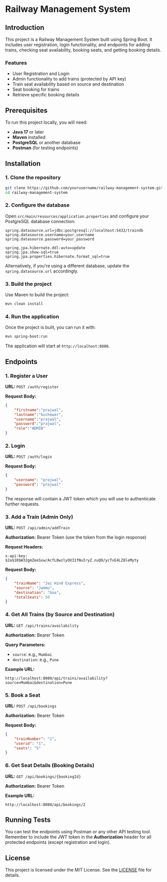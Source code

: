 # Railway Management System

## Introduction

This project is a Railway Management System built using Spring Boot. It includes user registration, login functionality, and endpoints for adding trains, checking seat availability, booking seats, and getting booking details.

### Features

- User Registration and Login
- Admin functionality to add trains (protected by API key)
- Train seat availability based on source and destination
- Seat booking for trains
- Retrieve specific booking details

## Prerequisites

To run this project locally, you will need:

- **Java 17** or later
- **Maven** installed
- **PostgreSQL** or another database
- **Postman** (for testing endpoints)

## Installation

### 1. Clone the repository

```bash
git clone https://github.com/yourusername/railway-management-system.git
cd railway-management-system
```

### 2. Configure the database

Open `src/main/resources/application.properties` and configure your PostgreSQL database connection:

```properties
spring.datasource.url=jdbc:postgresql://localhost:5432/traindb
spring.datasource.username=your_username
spring.datasource.password=your_password

spring.jpa.hibernate.ddl-auto=update
spring.jpa.show-sql=true
spring.jpa.properties.hibernate.format_sql=true
```

Alternatively, if you're using a different database, update the `spring.datasource.url` accordingly.

### 3. Build the project

Use Maven to build the project:

```bash
mvn clean install
```

### 4. Run the application

Once the project is built, you can run it with:

```bash
mvn spring-boot:run
```

The application will start at `http://localhost:8080`.

## Endpoints

### 1. Register a User

**URL:** `POST /auth/register`

**Request Body:**

```json
{
    "firstname":"prajwal",
    "lastname":"kuchewar",
    "username":"prajwal",
    "password":"prajwal",
    "role":"ADMIN"
}
```

### 2. Login

**URL:** `POST /auth/login`

**Request Body:**

```json
{
    "username": "prajwal",
    "password": "prajwal"
}
```

The response will contain a JWT token which you will use to authenticate further requests.

### 3. Add a Train (Admin Only)

**URL:** `POST /api/admin/addTrain`

**Authorization:** Bearer Token (use the token from the login response)

**Request Headers:**

```plaintext
x-api-key: $2a$10$W32gmZeeSxw/AcfL0wzlyOX31fNuIryZ.nuQ9/ycTvE4LZ8leMyty
```

**Request Body:**

```json
{
    "trainName": "Jai Hind Express",
    "source": "Jammu",
    "destination": "Goa",
    "totalSeats": 50
}
```

### 4. Get All Trains (by Source and Destination)

**URL:** `GET /api/trains/availability`

**Authorization:** Bearer Token

**Query Parameters:**

- `source`: e.g., `Mumbai`
- `destination`: e.g., `Pune`

**Example URL:**

```plaintext
http://localhost:8080/api/trains/availability?source=Mumbai&destination=Pune
```

### 5. Book a Seat

**URL:** `POST /api/bookings`

**Authorization:** Bearer Token

**Request Body:**

```json
{
    "trainNumber": "2",
    "userid": "1",
    "seats": "5"
}
```

### 6. Get Seat Details (Booking Details)

**URL:** `GET /api/bookings/{bookingId}`

**Authorization:** Bearer Token

**Example URL:**

```plaintext
http://localhost:8080/api/bookings/2
```

## Running Tests

You can test the endpoints using Postman or any other API testing tool. Remember to include the JWT token in the **Authorization** header for all protected endpoints (except registration and login).

## License

This project is licensed under the MIT License. See the [LICENSE](LICENSE) file for details.
